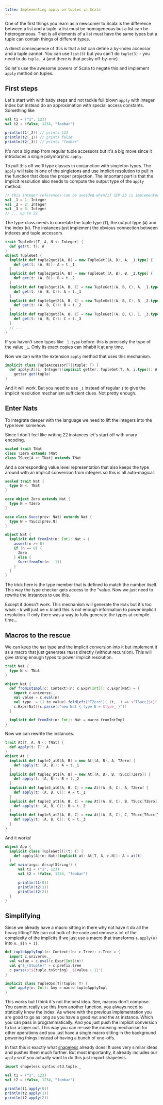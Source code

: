 ```yaml
---
title: Implementing apply on tuples in Scala
---
```


One of the first things you learn as a newcomer to Scala is the difference
between a list and a tuple: a list must be homogeneous but a list can be
heterogeneous. That is all elements of a list must have the same types but a
tuple can contain things of different types.

A direct consequence of this is that a list can define a by-index accessor and
a tuple cannot. You can use `list(3)` but you can't do `tuple(3)` - you need to
do `tuple._4` (and there is that pesky off-by-one).

So let's use the awesome powers of Scala to negate this and implement `apply`
method on tuples.

## First steps

Let's start with with baby steps and not tackle full blown `apply` with integer
index but instead do an approximation with special access constants. Something
like

```scala
val t1 = ("1", 123)
val t2 = (false, 1234, "foobar")

println(t1(_2)) // prints 123
println(t2(_1)) // prints false
println(t2(_3)) // prints "foobar"
```

It's not a big step from regular tuple accessors but it's a big move since it
introduces a single polymorphic `apply`.

To pull this off we'll type classes in conjunction with singleton types. The
`apply` will take in one of the singletons and use implicit resolution to pull
in the function that does the proper projection. The important part is that the
implicit resolution also needs to compute the output type of the `apply`
method.

```scala
// this integer references can be avoided when/if SIP-23 is implemented
val _1 = 1: Integer
val _2 = 2: Integer
val _3 = 3: Integer
// ... up to 22
```

The type-class needs to correlate the tuple type (`T`), the output type (`A`)
and the index (`N`). The instances just implement the obvious connection
between indexes and tuple accessors.

```scala
trait TupleGet[T, A, N <: Integer] {
  def get(t: T): A
}
object TupleGet {
  implicit def tuple2get1[A, B] = new TupleGet[(A, B), A, _1.type] {
    def get(t: (A, B)): A = t._1
  }
  implicit def tuple2get2[A, B] = new TupleGet[(A, B), B, _2.type] {
    def get(t: (A, B)): B = t._2
  }
  implicit def tuple3get1[A, B, C] = new TupleGet[(A, B, C), A, _1.type] {
    def get(t: (A, B, C)): A = t._1
  }
  implicit def tuple3get2[A, B, C] = new TupleGet[(A, B, C), B, _2.type] {
    def get(t: (A, B, C)): B = t._2
  }
  implicit def tuple3get3[A, B, C] = new TupleGet[(A, B, C), C, _3.type] {
    def get(t: (A, B, C)): C = t._3
  }
  // ...
}
```

If you haven't seen types like `_1.type` before: this is precisely the type of
the value `_1`. Only its exact copies can inhabit it at any time.

Now we can write the extension `apply` method that uses this mechanism.

```scala
implicit class TupleAccessor[T](tuple: T) {
  def apply[A](i: Integer)(implicit getter: TupleGet[T, A, i.type]): A =
    getter.get(tuple)
}
```

And it will work. But you need to use `_1` instead of regular `1` to give the
implicit resolution mechanism sufficient clues. Not pretty enough.


## Enter Nats

To integrate deeper with the language we need to lift the integers into the
type level somehow.

Since I don't feel like writing 22 instances let's start off with unary
encoding.

```scala
sealed trait TNat
class TZero extends TNat
class TSucc[A <: TNat] extends TNat
```

And a corresponding value level representation that also keeps the type around
with an implicit conversion from integers so this is all auto-magical.

```scala
sealed trait Nat {
  type N <: TNat
}

case object Zero extends Nat {
  type N = TZero
}

case class Succ(prev: Nat) extends Nat {
  type N = TSucc[prev.N]
}

object Nat {
  implicit def fromInt(n: Int): Nat = {
    assert(n >= 0)
    if (n == 0) {
      Zero
    } else {
      Succ(fromInt(n - 1))
    }
  }
}
```

The trick here is the type member that is defined to match the number itself.
This way the type checker gets access to the "value. Now we just need to
rewrite the instances to use this.

Except it doesn't work. This mechanism will generate the `Nats` but it's too
weak - `N` will just be `n.N` and this is not enough information to power
implicit resolution. If only there was a way to fully generate the types at
compile time...


## Macros to the rescue

We can keep the `Nat` type and the implicit conversion into it but implement it
as a macro that just generates `TNat`s directly (without recursion). This will
give strong enough types to power implicit resolution.


```scala
trait Nat {
  type N <: TNat
}

object Nat {
  def fromIntImpl(c: Context)(n: c.Expr[Int]): c.Expr[Nat] = {
    import c.universe._
    val value = c.eval(n)
    val type_ = (1 to value).foldLeft("TZero")( (t, _) => s"TSucc[$t]")
    c.Expr[Nat](c.parse(s"new Nat { type N = $type_ }"))
  }

  implicit def fromInt(n: Int): Nat = macro fromIntImpl
}
```

Now we can rewrite the instances.

```scala
trait At[T, A, N <: TNat] {
  def apply(t: T): A
}
object At {
  implicit def tuple2_at0[A, B] = new At[(A, B), A, TZero] {
    def apply(t: (A, B)): A = t._1
  }
  implicit def tuple2_at1[A, B] = new At[(A, B), B, TSucc[TZero]] {
    def apply(t: (A, B)): B = t._2
  }
  implicit def tuple3_at0[A, B, C] = new At[(A, B, C), A, TZero] {
    def apply(t: (A, B, C)): A = t._1
  }
  implicit def tuple3_at1[A, B, C] = new At[(A, B, C), B, TSucc[TZero]] {
    def apply(t: (A, B, C)): B = t._2
  }
  implicit def tuple3_at2[A, B, C] = new At[(A, B, C), C, TSucc[TSucc[TZero]]] {
    def apply(t: (A, B, C)): C = t._3
  }
}
```

And it works!

```scala
object App {
  implicit class TupleGet[T](t: T) {
    def apply[A](n: Nat)(implicit at: At[T, A, n.N]): A = at(t)
  }
  def main(args: Array[String]) {
      val t1 = ("1", 123)
      val t2 = (false, 1234, "foobar")

      println(t1(0))
      println(t2(1))
      println(t2(2))
  }
}
```


## Simplifying

Since we already have a macro sitting in there why not have it do all the heavy
lifting? We can cut bulk of the code and remove a lot of the complexity of the
implicits if we just use a macro that transforms `a.apply(n)` into `a._${n +
1}`.

```scala
def tupleApplyImpl(c: Context)(n: c.Tree): c.Tree = {
  import c.universe._
  val value = c.eval(c.Expr[Int](n))
  val q"$_($tuple)" = c.prefix.tree
  c.parse(s"${tuple.toString}._${value + 1}")
}

implicit class TupleOps[T](tuple: T) {
  def apply(n: Int): Any = macro tupleApplyImpl
}
```

This works but I think it's not the best idea. See, macros don't compose. You
cannot really use this from another function, you always need to statically
know the index. As where with the previous implementation you are good to go as
long as you have a good `Nat` and the `At` instance. Which you can pass in
programmatically. And you just push the implicit conversion to `Nat` a layer
out. This way you can re-use the indexing mechanism for other operations and
you just have a single macro sitting in the background powering things instead
of having a bunch of one-offs.

In fact this is exactly what
[shapeless](https://github.com/milessabin/shapeless/wiki) already does! It uses
very similar ideas and pushes them much further. But most importantly, it
already includes our `apply` so if you actually want to do this just import
shapeless.

```scala
import shapeless.syntax.std.tuple._

val t1 = ("1", 123)
val t2 = (false, 1234, "foobar")

println(t1.apply(0))
println(t2.apply(1))
println(t2.apply(2))
```
